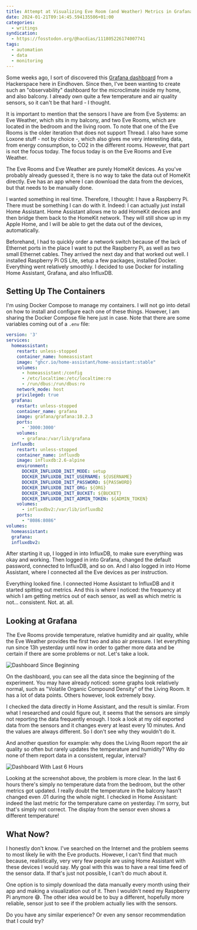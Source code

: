 ```yaml
---
title: Attempt at Visualizing Eve Room (and Weather) Metrics in Grafana
date: 2024-01-21T09:14:45.594135506+01:00
categories:
  - writings
syndication:
  - https://fosstodon.org/@hacdias/111805226174007741
tags:
  - automation
  - data
  - monitoring
---
```


Some weeks ago, I sort of discovered this [Grafana dashboard](https://grafana.hackalot.nl/d/de4inWnZk/hackalot?orgId=1&refresh=5m) from a Hackerspace here in Eindhoven. Since then, I've been wanting to create such an "observability" dashboard for the microclimate inside my home, and also balcony. I already own quite a few temperature and air quality sensors, so it can't be that hard - I thought.

<!--more-->

It is important to mention that the sensors I have are from Eve Systems: an Eve Weather, which sits in my balcony, and two Eve Rooms, which are located in the bedroom and the living room. To note that one of the Eve Rooms is the older iteration that does not support Thread. I also have some Loxone stuff - not by choice -, which also gives me very interesting data, from energy consumption, to CO2 in the different rooms. However, that part is not the focus today. The focus today is on the Eve Rooms and Eve Weather.

The Eve Rooms and Eve Weather are purely HomeKit devices. As you've probably already guessed it, there is no way to take the data out of HomeKit directly. Eve has an app where I can download the data from the devices, but that needs to be manually done.

I wanted something in real time. Therefore, I thought: I have a Raspberry Pi. There must be something I can do with it. Indeed: I can actually just install Home Assistant. Home Assistant allows me to add HomeKit devices and then bridge them back to the HomeKit network. They will still show up in my Apple Home, and I will be able to get the data out of the devices, automatically.

Beforehand, I had to quickly order a network switch because of the lack of Ethernet ports in the place I want to put the Raspberry Pi, as well as two small Ethernet cables. They arrived the next day and that worked out well. I installed Raspberry Pi OS Lite, setup a few packages, installed Docker. Everything went relatively smoothly. I decided to use Docker for installing Home Assistant, Grafana, and also InfluxDB.

## Setting Up The Containers

I'm using Docker Compose to manage my containers. I will not go into detail on how to install and configure each one of these things. However, I am sharing the Docker Compose file here just in case. Note that there are some variables coming out of a `.env` file:

```yaml
version: '3'
services:
  homeassistant:
    restart: unless-stopped
    container_name: homeassistant
    image: "ghcr.io/home-assistant/home-assistant:stable"
    volumes:
      - homeassistant:/config
      - /etc/localtime:/etc/localtime:ro
      - /run/dbus:/run/dbus:ro
    network_mode: host
    privileged: true
  grafana:
    restart: unless-stopped
    container_name: grafana
    image: grafana/grafana:10.2.3
    ports:
      - '3000:3000'
    volumes:
      - grafana:/var/lib/grafana
  influxdb:
    restart: unless-stopped
    container_name: influxdb
    image: influxdb:2.6-alpine
    environment:
      DOCKER_INFLUXDB_INIT_MODE: setup
      DOCKER_INFLUXDB_INIT_USERNAME: ${USERNAME}
      DOCKER_INFLUXDB_INIT_PASSWORD: ${PASSWORD}
      DOCKER_INFLUXDB_INIT_ORG: ${ORG}
      DOCKER_INFLUXDB_INIT_BUCKET: ${BUCKET}
      DOCKER_INFLUXDB_INIT_ADMIN_TOKEN: ${ADMIN_TOKEN}
    volumes:
      - influxdbv2:/var/lib/influxdb2
    ports:
      - "8086:8086"
volumes:
  homeassistant:
  grafana:
  influxdbv2:
```

After starting it up, I logged in into InfluxDB, to make sure everything was okay and working. Then logged in into Grafana, changed the default password, connected to InfluxDB, and so on. And I also logged in into Home Assistant, where I connected all the Eve devices as per instruction.

Everything looked fine. I connected Home Assistant to InfluxDB and it started spitting out metrics. And this is where I noticed: the frequency at which I am getting metrics out of each sensor, as well as which metric is not... consistent. Not. at. all.

## Looking at Grafana

The Eve Rooms provide temperature, relative humidity and air quality, while the Eve Weather provides the first two and also air pressure. I let everything run since 13h yesterday until now in order to gather more data and be certain if there are some problems or not. Let's take a look.

![Dashboard Since Beginning](cdn:/2024-01-grafana-home)

On the dashboard, you can see all the data since the beginning of the experiment. You may have already noticed: some graphs look relatively normal, such as "Volatile Organic Compound Density" of the Living Room. It has a lot of data points. Others however, look extremely boxy.

I checked the data directly in Home Assistant, and the result is similar. From what I researched and could figure out, it seems that the sensors are simply not reporting the data frequently enough. I took a look at my old exported data from the sensors and it changes every at least every 10 minutes. And the values are always different. So I don't see why they wouldn't do it.

And another question for example: why does the Living Room report the air quality so often but rarely updates the temperature and humidity? Why do none of them report data in a consistent, regular, interval?

![Dashboard With Last 6 Hours](cdn:/2024-01-grafana-home-6h)

Looking at the screenshot above, the problem is more clear. In the last 6 hours there's simply no temperature data from the bedroom, but the other metrics got updated. I really doubt the temperature in the balcony hasn't changed even .01 during the whole night. I checked in Home Assistant: indeed the last metric for the temperature came on yesterday. I'm sorry, but that's simply not correct. The display from the sensor even shows a different temperature!

## What Now?

I honestly don't know. I've searched on the Internet and the problem seems to most likely lie with the Eve products. However, I can't find that much because, realistically, very very few people are using Home Assistant with these devices I would say. My goal with this was to have a real time feed of the sensor data. If that's just not possible, I can't do much about it.

One option is to simply download the data manually every month using their app and making a visualization out of it. Then I wouldn't need my Raspberry Pi anymore 😅. The other idea would be to buy a different, hopefully more reliable, sensor just to see if the problem actually lies with the sensors.

Do you have any similar experience? Or even any sensor recommendation that I could try?
